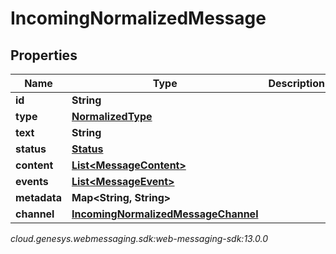 # IncomingNormalizedMessage


## Properties

| Name | Type | Description | Notes |
| ------------ | ------------- | ------------- | ------------- |
| **id** | **String** |  |  [optional] |
| **type** | [**NormalizedType**](NormalizedType) |  |  |
| **text** | **String** |  |  [optional] |
| **status** | [**Status**](Status) |  |  [optional] |
| **content** | [**List&lt;MessageContent&gt;**](MessageContent) |  |  [optional] |
| **events** | [**List&lt;MessageEvent&gt;**](MessageEvent) |  |  [optional] |
| **metadata** | **Map&lt;String, String&gt;** |  |  [optional] |
| **channel** | [**IncomingNormalizedMessageChannel**](IncomingNormalizedMessage_channel) |  |  [optional] |




_cloud.genesys.webmessaging.sdk:web-messaging-sdk:13.0.0_
